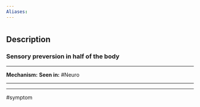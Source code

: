 ```yaml
---
Aliases:
---
```

# 
## Description
### Sensory preversion in half of the body

---
**Mechanism:**
**Seen in:** #Neuro 

---


---
#symptom 